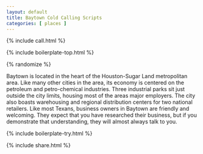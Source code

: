 ```yaml
---
layout: default
title: Baytown Cold Calling Scripts
categories: [ places ]
---
```


{% include call.html %}

{% include boilerplate-top.html %}


{% randomize %}

Baytown is located in the heart of the Houston-Sugar Land metropolitan area. Like many other cities in the area, its economy is centered on the petroleum and petro-chemical industries. Three industrial parks sit just outside the city limits, housing most of the areas major employers. The city also boasts warehousing and regional distribution centers for two national retailers. Like most Texans, business owners in Baytown are friendly and welcoming. They expect that you have researched their business, but if you demonstrate that understanding, they will almost always talk to you.

{% include boilerplate-try.html %}

{% include share.html %}